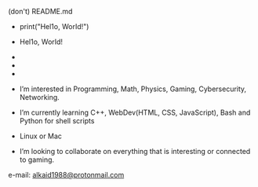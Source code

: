 (don't) README.md
- print("Hel1o, WorId!")

- Hel1o, WorId! 
- 
- <!--- My mind is lost --->
- 
- I’m interested in Programming, Math, Physics, Gaming, Cybersecurity, Networking.
- I’m currently learning C++, WebDev(HTML, CSS, JavaScript), Bash and Python for shell scripts
- Linux or Mac

- I’m looking to collaborate on everything that is interesting or connected to gaming.

<!--- This e-mail have been pawned!!! --->

e-mail: alkaid1988@protonmail.com

<!---
alkaid88/alkaid88 is a ✨ special ✨ repository because its `README.md` (this file) appears on your GitHub profile.
You can click the Preview link to take a look at your changes.
--->
